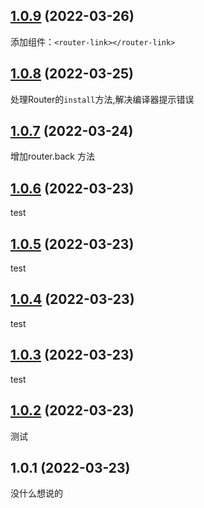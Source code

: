 ## [1.0.9](https://gitee.com/gowiny/uni-router/compare/v1.0.8...v1.0.9) (2022-03-26)

添加组件：`<router-link></router-link>`

## [1.0.8](https://gitee.com/gowiny/uni-router/compare/v1.0.7...v1.0.8) (2022-03-25)

处理Router的`install`方法,解决编译器提示错误

## [1.0.7](https://gitee.com/gowiny/uni-router/compare/v1.0.6...v1.0.7) (2022-03-24)

增加router.back 方法

## [1.0.6](https://gitee.com/gowiny/uni-router/compare/v1.0.5...v1.0.6) (2022-03-23)

test

## [1.0.5](https://gitee.com/gowiny/uni-router/compare/v1.0.4...v1.0.5) (2022-03-23)

test

## [1.0.4](https://gitee.com/gowiny/uni-router/compare/v1.0.3...v1.0.4) (2022-03-23)

test

## [1.0.3](https://gitee.com/gowiny/uni-router/compare/v1.0.2...v1.0.3) (2022-03-23)

test

## [1.0.2](https://gitee.com/gowiny/uni-router/compare/v1.0.1...v1.0.2) (2022-03-23)

测试

## 1.0.1 (2022-03-23)
没什么想说的


